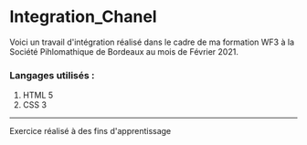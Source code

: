 # Integration_Chanel

Voici un travail d'intégration réalisé dans le cadre de ma formation WF3 à la Société Pihlomathique de Bordeaux au mois de Février 2021.

### Langages utilisés :

1. HTML 5
2. CSS 3

---

Exercice réalisé à des fins d'apprentissage
